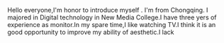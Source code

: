 Hello everyone,I'm honor to introduce myself . I'm from Chongqing. I majored in Digital technology in New Media College.I have three yers of experience as monitor.In
my spare time,I like watching TV.I think it is an good opportunity to improve my ability of aesthetic.I lack 
